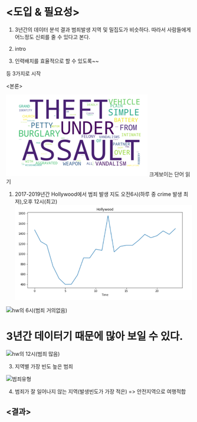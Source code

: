 # <도입 & 필요성>
1. 3년간의 데이터 분석 결과 범죄발생 지역 및 밀집도가 비슷하다. 따라서 사람들에게 어느정도 신뢰를 줄 수 있다고 본다.

2. intro

3. 인력배치를 효율적으로 할 수 있도록~~

등 3가지로 시작

<본론>

 ![wordcloud](png/WordCloud.png)
 크게보이는 단어 읽기
 
1.  2017-2019년간 Hollywood에서 범죄 발생 지도 오전6시(하루 중 crime 발생 최저),오후 12시(최고)
![3년간 시간별 범죄횟수](png/hollywood_ctimetime.png)

![hw의 6시(범죄 거의없음)](https://github.com/yeom-heesu/USC_Hackathon/blob/master/files/png/Hollywood%206AM.PNG) 

# 3년간 데이터기 때문에 많아 보일 수 있다.

![hw의 12시(범죄 많음)](https://github.com/yeom-heesu/USC_Hackathon/blob/master/files/png/Hollywood%2012PM.PNG) 

3. 지역별 가장 빈도 높은 범죄

![범죄유형](https://github.com/yeom-heesu/USC_Hackathon/blob/master/files/png/%EC%A7%80%EC%97%AD%EB%B3%84%20%EA%B0%80%EC%9E%A5%20%EB%B9%88%EB%8F%84%20%EB%86%92%EC%9D%80%20%EB%B2%94%EC%A3%84.png)

4. 범죄가 잘 일어나지 않는 지역(발생빈도가 가장 적은) => 안전지역으로 여행적합



<결과>
- 



